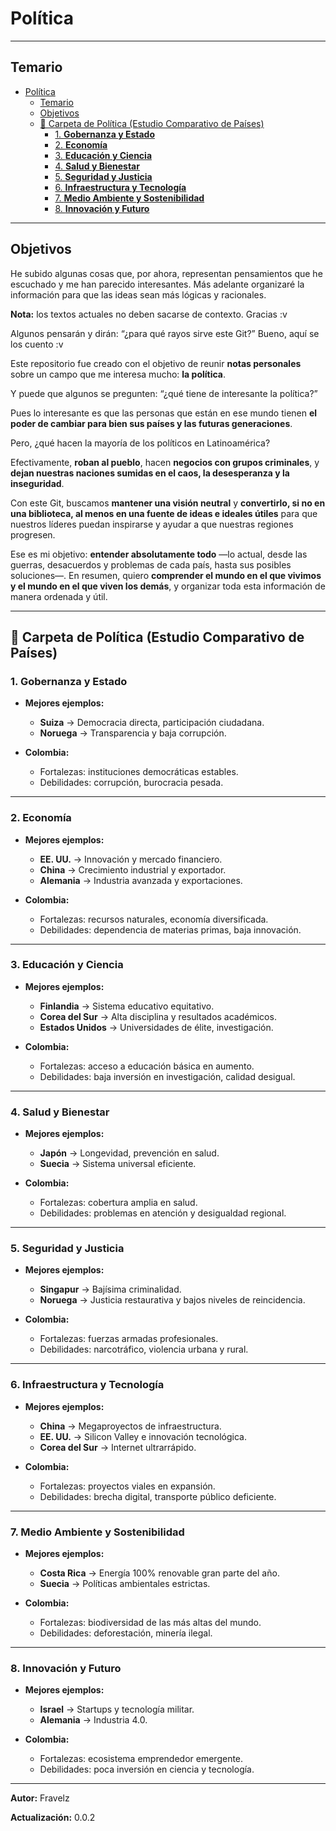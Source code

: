 # Política

---

## Temario

- [Política](#política)
  - [Temario](#temario)
  - [Objetivos](#objetivos)
  - [📂 Carpeta de Política (Estudio Comparativo de Países)](#-carpeta-de-política-estudio-comparativo-de-países)
    - [1. **Gobernanza y Estado**](#1-gobernanza-y-estado)
    - [2. **Economía**](#2-economía)
    - [3. **Educación y Ciencia**](#3-educación-y-ciencia)
    - [4. **Salud y Bienestar**](#4-salud-y-bienestar)
    - [5. **Seguridad y Justicia**](#5-seguridad-y-justicia)
    - [6. **Infraestructura y Tecnología**](#6-infraestructura-y-tecnología)
    - [7. **Medio Ambiente y Sostenibilidad**](#7-medio-ambiente-y-sostenibilidad)
    - [8. **Innovación y Futuro**](#8-innovación-y-futuro)

---

## Objetivos

He subido algunas cosas que, por ahora, representan pensamientos que he escuchado y me han parecido interesantes. Más adelante organizaré la información para que las ideas sean más lógicas y racionales.

**Nota:** los textos actuales no deben sacarse de contexto. Gracias :v

Algunos pensarán y dirán: “¿para qué rayos sirve este Git?” Bueno, aquí se los cuento :v

Este repositorio fue creado con el objetivo de reunir **notas personales** sobre un campo que me interesa mucho: **la política**.

Y puede que algunos se pregunten: “¿qué tiene de interesante la política?”

Pues lo interesante es que las personas que están en ese mundo tienen **el poder de cambiar para bien sus países y las futuras generaciones**.

Pero, ¿qué hacen la mayoría de los políticos en Latinoamérica?

Efectivamente, **roban al pueblo**, hacen **negocios con grupos criminales**, y **dejan nuestras naciones sumidas en el caos, la desesperanza y la inseguridad**.

Con este Git, buscamos **mantener una visión neutral** y **convertirlo, si no en una biblioteca, al menos en una fuente de ideas e ideales útiles** para que nuestros líderes puedan inspirarse y ayudar a que nuestras regiones progresen.

Ese es mi objetivo: **entender absolutamente todo** —lo actual, desde las guerras, desacuerdos y problemas de cada país, hasta sus posibles soluciones—.
En resumen, quiero **comprender el mundo en el que vivimos y el mundo en el que viven los demás**, y organizar toda esta información de manera ordenada y útil.

---

## 📂 Carpeta de Política (Estudio Comparativo de Países)

### 1. **Gobernanza y Estado**

* **Mejores ejemplos:**

  * **Suiza** → Democracia directa, participación ciudadana.
  * **Noruega** → Transparencia y baja corrupción.
* **Colombia:**

  * Fortalezas: instituciones democráticas estables.
  * Debilidades: corrupción, burocracia pesada.

---

### 2. **Economía**

* **Mejores ejemplos:**

  * **EE. UU.** → Innovación y mercado financiero.
  * **China** → Crecimiento industrial y exportador.
  * **Alemania** → Industria avanzada y exportaciones.
* **Colombia:**

  * Fortalezas: recursos naturales, economía diversificada.
  * Debilidades: dependencia de materias primas, baja innovación.

---

### 3. **Educación y Ciencia**

* **Mejores ejemplos:**

  * **Finlandia** → Sistema educativo equitativo.
  * **Corea del Sur** → Alta disciplina y resultados académicos.
  * **Estados Unidos** → Universidades de élite, investigación.
* **Colombia:**

  * Fortalezas: acceso a educación básica en aumento.
  * Debilidades: baja inversión en investigación, calidad desigual.

---

### 4. **Salud y Bienestar**

* **Mejores ejemplos:**

  * **Japón** → Longevidad, prevención en salud.
  * **Suecia** → Sistema universal eficiente.
* **Colombia:**

  * Fortalezas: cobertura amplia en salud.
  * Debilidades: problemas en atención y desigualdad regional.

---

### 5. **Seguridad y Justicia**

* **Mejores ejemplos:**

  * **Singapur** → Bajísima criminalidad.
  * **Noruega** → Justicia restaurativa y bajos niveles de reincidencia.
* **Colombia:**

  * Fortalezas: fuerzas armadas profesionales.
  * Debilidades: narcotráfico, violencia urbana y rural.

---

### 6. **Infraestructura y Tecnología**

* **Mejores ejemplos:**

  * **China** → Megaproyectos de infraestructura.
  * **EE. UU.** → Silicon Valley e innovación tecnológica.
  * **Corea del Sur** → Internet ultrarrápido.
* **Colombia:**

  * Fortalezas: proyectos viales en expansión.
  * Debilidades: brecha digital, transporte público deficiente.

---

### 7. **Medio Ambiente y Sostenibilidad**

* **Mejores ejemplos:**

  * **Costa Rica** → Energía 100% renovable gran parte del año.
  * **Suecia** → Políticas ambientales estrictas.
* **Colombia:**

  * Fortalezas: biodiversidad de las más altas del mundo.
  * Debilidades: deforestación, minería ilegal.

---

### 8. **Innovación y Futuro**

* **Mejores ejemplos:**

  * **Israel** → Startups y tecnología militar.
  * **Alemania** → Industria 4.0.
* **Colombia:**

  * Fortalezas: ecosistema emprendedor emergente.
  * Debilidades: poca inversión en ciencia y tecnología.

---

**Autor:** Fravelz

**Actualización:** 0.0.2
